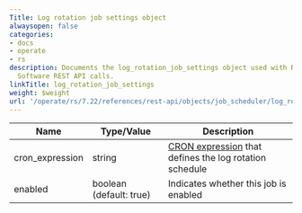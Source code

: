 ```yaml
---
Title: Log rotation job settings object
alwaysopen: false
categories:
- docs
- operate
- rs
description: Documents the log_rotation_job_settings object used with Redis Enterprise
  Software REST API calls.
linkTitle: log_rotation_job_settings
weight: $weight
url: '/operate/rs/7.22/references/rest-api/objects/job_scheduler/log_rotation_job_settings/'
---
```


| Name | Type/Value | Description |
|------|------------|-------------|
| cron_expression | string | [CRON expression](https://en.wikipedia.org/wiki/Cron#CRON_expression) that defines the log rotation schedule |
| enabled | boolean (default: true) | Indicates whether this job is enabled |
